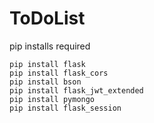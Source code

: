 # ToDoList
pip installs required
```
pip install flask
pip install flask_cors
pip install bson
pip install flask_jwt_extended
pip install pymongo
pip install flask_session
```
